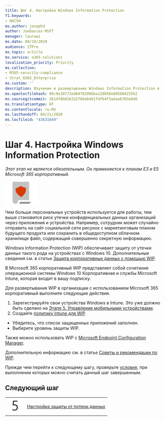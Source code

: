 ```yaml
---
title: Шаг 4. Настройка Windows Information Protection
f1.keywords:
- NOCSH
ms.author: josephd
author: JoeDavies-MSFT
manager: laurawi
ms.date: 09/19/2019
audience: ITPro
ms.topic: article
ms.service: o365-solutions
localization_priority: Priority
ms.collection:
- M365-security-compliance
- Strat_O365_Enterprise
ms.custom: ''
description: Изучение и развертывание Windows Information Protection в Microsoft 365.
ms.openlocfilehash: 66c9e10772edb0782096ba120858e895684255b2
ms.sourcegitcommit: 2614f8b81b332f8dab461f4f64f3adaa6703e0d6
ms.translationtype: HT
ms.contentlocale: ru-RU
ms.lasthandoff: 04/21/2020
ms.locfileid: "43631649"
---
```

# <a name="step-4-configure-windows-information-protection"></a>Шаг 4. Настройка Windows Information Protection

*Этот этап не является обязательным. Он применяется к планам E3 и E5 Microsoft 365 корпоративный.*

![Этап 6. Защита данных](../media/deploy-foundation-infrastructure/infoprotection_icon-small.png)

Чем больше персональных устройств используется для работы, тем выше становится риск утечки конфиденциальных данных организаций через приложения и устройства. Например, сотрудник может случайно отправить на сайт социальной сети рисунок с маркетинговым планом будущего продукта или сохранить в общедоступном облачном хранилище файл, содержащий совершенно секретную информацию. 

Windows Information Protection (WIP) обеспечивает защиту от утечки данных такого рода на устройствах с Windows 10. Дополнительные сведения см. в статье [Защита корпоративных данных с помощью WIP](https://docs.microsoft.com/windows/security/information-protection/windows-information-protection/protect-enterprise-data-using-wip).

В Microsoft 365 корпоративный WIP представляет собой сочетание операционной системы Windows 10 Корпоративная и службы Microsoft Intune, которая входит в вашу подписку. 

Для развертывания WIP в организации с использованием Microsoft 365 корпоративный выполните следующие действия.

1. Зарегистрируйте свои устройства Windows в Intune. Это уже должно быть сделано на [Этапе 5. Управление мобильными устройствами](mobility-infrastructure.md).
2. Создайте [политику Intune для WIP](https://docs.microsoft.com/windows/security/information-protection/windows-information-protection/create-wip-policy-using-intune-azure).
  - Убедитесь, что список защищенных приложений заполнен.
  - Выберите уровень защиты WIP.

Также можно использовать WIP с [Microsoft Endpoint Configuration Manager](https://docs.microsoft.com/windows/security/information-protection/windows-information-protection/overview-create-wip-policy-sccm). 

Дополнительную информацию см. в статье [Советы и рекомендации по WIP]( https://docs.microsoft.com/windows/security/information-protection/windows-information-protection/guidance-and-best-practices-wip).

Прежде чем перейти к следующему шагу, проверьте [условия](infoprotect-exit-criteria.md#crit-infoprotect-step4), при выполнении которых можно считать данный шаг завершенным.

## <a name="next-step"></a>Следующий шаг

|||
|:-------|:-----|
|![Шаг 5](../media/stepnumbers/Step5.png)|[Настройка защиты от потери данных](infoprotect-data-loss-prevention.md)|


